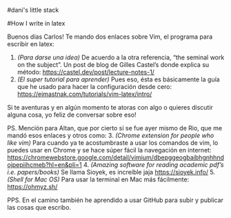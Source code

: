 #dani's little stack


#How I write in latex

Buenos días Carlos! Te mando dos enlaces sobre Vim, el programa para escribir en latex:

1. *(Para darse una idea)* De acuerdo a la otra referencia, “the seminal work on the subject”. Un post de blog de Gilles Castel’s donde explica su método: https://castel.dev/post/lecture-notes-1/
2. ⁠*(El super tutorial para aprender)* Pues eso, ésta es básicamente la guía que he usado para hacer la configuración desde cero: https://ejmastnak.com/tutorials/vim-latex/intro/

Si te aventuras y en algún momento te atoras con algo o quieres discutir alguna cosa, yo feliz de conversar sobre eso!

PS. Mención para Altan, que por cierto sí se fue ayer mismo de Rio, que me mandó esos enlaces y otros como:
3. *(Chrome extension for people who like vim)* Para cuando ya te acostumbraste a usar los comandos de vim, lo puedes usar en Chrome y se hace súper fácil la navegación en internet: https://chromewebstore.google.com/detail/vimium/dbepggeogbaibhgnhhndojpepiihcmeb?hl=en&pli=1
4. *(Amazing software for reading academic pdf’s i.e. papers/books)* Se llama Sioyek, es increíble jaja https://sioyek.info/
5. ⁠*(Shell for Mac OS)* Para usar la terminal en Mac más fácilmente: https://ohmyz.sh/

PPS. En el camino también he aprendido a usar GitHub para subir y publicar las cosas que escribo.
